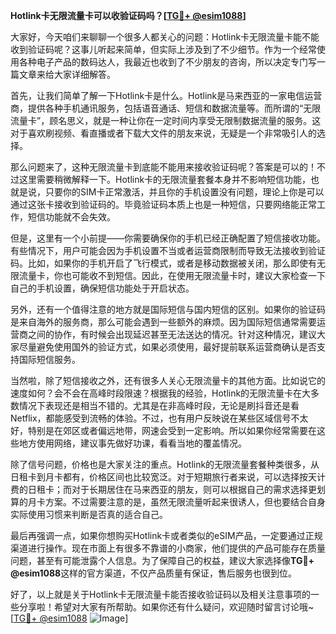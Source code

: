 **Hotlink卡无限流量卡可以收验证码吗？[[TG💪+ @esim1088](https://t.me/s/esim1088)]**

大家好，今天咱们来聊聊一个很多人都关心的问题：Hotlink卡无限流量卡能不能收到验证码呢？这事儿听起来简单，但实际上涉及到了不少细节。作为一个经常使用各种电子产品的数码达人，我最近也收到了不少朋友的咨询，所以决定专门写一篇文章来给大家详细解答。

首先，让我们简单了解一下Hotlink卡是什么。Hotlink是马来西亚的一家电信运营商，提供各种手机通讯服务，包括语音通话、短信和数据流量等。而所谓的“无限流量卡”，顾名思义，就是一种让你在一定时间内享受无限制数据流量的服务。这对于喜欢刷视频、看直播或者下载大文件的朋友来说，无疑是一个非常吸引人的选择。

那么问题来了，这种无限流量卡到底能不能用来接收验证码呢？答案是可以的！不过这里需要稍微解释一下。Hotlink卡的无限流量套餐本身并不影响短信功能，也就是说，只要你的SIM卡正常激活，并且你的手机设置没有问题，理论上你是可以通过这张卡接收到验证码的。毕竟验证码本质上也是一种短信，只要网络能正常工作，短信功能就不会失效。

但是，这里有一个小前提——你需要确保你的手机已经正确配置了短信接收功能。有些情况下，用户可能会因为手机设置不当或者运营商限制而导致无法接收到验证码。比如，如果你的手机开启了飞行模式，或者是移动数据被关闭，那么即使有无限流量卡，你也可能收不到短信。因此，在使用无限流量卡时，建议大家检查一下自己的手机设置，确保短信功能处于开启状态。

另外，还有一个值得注意的地方就是国际短信与国内短信的区别。如果你的验证码是来自海外的服务商，那么可能会遇到一些额外的麻烦。因为国际短信通常需要运营商之间的协作，有时候会出现延迟甚至无法送达的情况。针对这种情况，建议大家尽量避免使用国外的验证方式，如果必须使用，最好提前联系运营商确认是否支持国际短信服务。

当然啦，除了短信接收之外，还有很多人关心无限流量卡的其他方面。比如说它的速度如何？会不会在高峰时段限速？根据我的经验，Hotlink的无限流量卡在大多数情况下表现还是相当不错的。尤其是在非高峰时段，无论是刷抖音还是看Netflix，都能感受到流畅的体验。不过，也有用户反映说在某些区域信号不太好，特别是在郊区或者偏远地带，网速会受到一定影响。所以如果你经常需要在这些地方使用网络，建议事先做好功课，看看当地的覆盖情况。

除了信号问题，价格也是大家关注的重点。Hotlink的无限流量套餐种类很多，从日租卡到月卡都有，价格区间也比较宽泛。对于短期旅行者来说，可以选择按天计费的日租卡；而对于长期居住在马来西亚的朋友，则可以根据自己的需求选择更划算的月卡方案。不过需要注意的是，虽然无限流量听起来很诱人，但也要结合自身实际使用习惯来判断是否真的适合自己。

最后再强调一点，如果你想购买Hotlink卡或者类似的eSIM产品，一定要通过正规渠道进行操作。现在市面上有很多不靠谱的小商家，他们提供的产品可能存在质量问题，甚至有可能泄露个人信息。为了保障自己的权益，建议大家选择像**TG💪+ @esim1088**这样的官方渠道，不仅产品质量有保证，售后服务也很到位。

好了，以上就是关于Hotlink卡无限流量卡能否接收验证码以及相关注意事项的一些分享啦！希望对大家有所帮助。如果你还有什么疑问，欢迎随时留言讨论哦~ [[TG💪+ @esim1088](https://t.me/s/esim1088) ![Image](https://i.postimg.cc/4NQfJmqS/Snipaste-2025-05-13-00-14-12.png)]